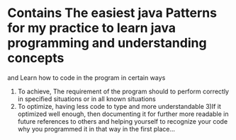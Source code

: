 # Contains The easiest java Patterns for my practice to learn java programming and understanding concepts
and Learn how to code in the program in certain ways
1) To achieve, The requirement of the program should to perform correctly in specified situations or in all known situations
2) To optimize, having less code to type and more understandable
3)If it optimized well enough, then documenting it for further more readable in future references to others and helping yourself to recognize 
   your code why you programmed it in that way in the first place...
